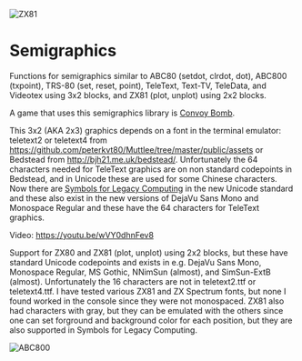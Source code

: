 ![ZX81](https://pbs.twimg.com/media/DVAPoNsVwAATn5q?format=jpg&name=large)
# Semigraphics
Functions for semigraphics similar to ABC80 (setdot, clrdot, dot), ABC800 (txpoint), TRS-80 (set, reset, point), TeleText, 
Text-TV, TeleData, and Videotex using 3x2 blocks, and ZX81 (plot, unplot) using 2x2 blocks.

A game that uses this semigraphics library is [Convoy Bomb](https://github.com/mobluse/convoy-bomb).

This 3x2 (AKA 2x3) graphics depends on a font in the terminal emulator: teletext2 or teletext4 from
https://github.com/peterkvt80/Muttlee/tree/master/public/assets or Bedstead from http://bjh21.me.uk/bedstead/. Unfortunately 
the 64 characters needed for TeleText graphics are on non standard codepoints in Bedstead, and in Unicode these are used for some Chinese 
characters. Now there are [Symbols for Legacy Computing](https://en.wikipedia.org/wiki/Symbols_for_Legacy_Computing) in the new Unicode standard
and these also exist in the new versions of DejaVu Sans Mono and Monospace Regular and these have the 64 characters for TeleText graphics.

Video: https://youtu.be/wVY0dhnFev8

Support for ZX80 and ZX81 (plot, unplot) using 2x2 blocks, but these have standard Unicode codepoints and exists in e.g. DejaVu Sans Mono,
Monospace Regular, MS Gothic, NNimSun (almost), and SimSun-ExtB (almost). Unfortunately the 16 characters are not in teletext2.ttf or teletext4.ttf. 
I have tested various ZX81 and ZX Spectrum fonts, but none I found worked in the console since they were not monospaced. 
ZX81 also had characters with gray, but they can be emulated with the others since one can set forground and background color for 
each position, but they are also supported in Symbols for Legacy Computing.

![ABC800](https://pbs.twimg.com/media/DU0-hfFX0AIk9yN?format=jpg&name=large)
